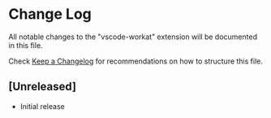 # Change Log

All notable changes to the "vscode-workat" extension will be documented in this file.

Check [Keep a Changelog](http://keepachangelog.com/) for recommendations on how to structure this file.

## [Unreleased]

- Initial release
